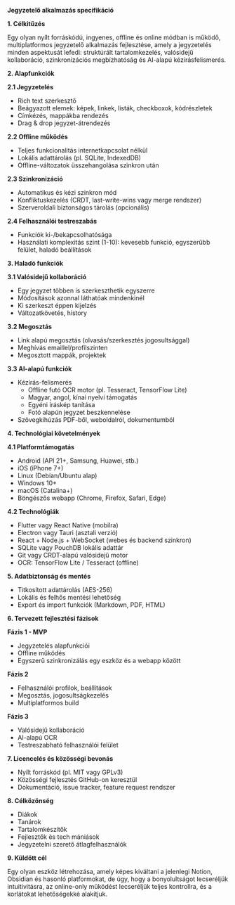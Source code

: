 **Jegyzetelő alkalmazás specifikáció**

**1\. Célkitűzés**

Egy olyan nyílt forráskódú, ingyenes, offline és online módban is működő, multiplatformos jegyzetelő alkalmazás fejlesztése, amely a jegyzetelés minden aspektusát lefedi: struktúrált tartalomkezelés, valósidejű kollaboráció, szinkronizációs megbízhatóság és AI-alapú kézírásfelismerés.

**2\. Alapfunkciók**

**2.1 Jegyzetelés**

- Rich text szerkesztő
- Beágyazott elemek: képek, linkek, listák, checkboxok, kódrészletek
- Címkézés, mappákba rendezés
- Drag & drop jegyzet-átrendezés

**2.2 Offline működés**

- Teljes funkcionalitás internetkapcsolat nélkül
- Lokális adattárolás (pl. SQLite, IndexedDB)
- Offline-változatok üsszehangolása szinkron után

**2.3 Szinkronizáció**

- Automatikus és kézi szinkron mód
- Konfliktuskezelés (CRDT, last-write-wins vagy merge rendszer)
- Szerveroldali biztonságos tárolás (opcionális)

**2.4 Felhasználói testreszabás**

- Funkciók ki-/bekapcsolhatósága
- Használati komplexitás szint (1-10): kevesebb funkció, egyszerűbb felület, haladó beállítások

**3\. Haladó funkciók**

**3.1 Valósidejű kollaboráció**

- Egy jegyzet többen is szerkeszthetik egyszerre
- Módosítások azonnal láthatóak mindenkinél
- Ki szerkeszt éppen kijelzés
- Változatkövetés, history

**3.2 Megosztás**

- Link alapú megosztás (olvasás/szerkesztés jogosultsággal)
- Meghívás emaillel/profilszinten
- Megosztott mappák, projektek

**3.3 AI-alapú funkciók**

- Kézírás-felismerés
  - Offline futó OCR motor (pl. Tesseract, TensorFlow Lite)
  - Magyar, angol, kínai nyelvi támogatás
  - Egyéni íráskép tanítása
  - Fotó alapún jegyzet beszkennelése
- Szövegkihúzás PDF-ből, weboldalról, dokumentumból

**4\. Technológiai követelmények**

**4.1 Platformtámogatás**

- Android (API 21+, Samsung, Huawei, stb.)
- iOS (iPhone 7+)
- Linux (Debian/Ubuntu alap)
- Windows 10+
- macOS (Catalina+)
- Böngészős webapp (Chrome, Firefox, Safari, Edge)

**4.2 Technológiák**

- Flutter vagy React Native (mobilra)
- Electron vagy Tauri (asztali verzió)
- React + Node.js + WebSocket (webes és backend szinkron)
- SQLite vagy PouchDB lokális adattár
- Git vagy CRDT-alapú valósidejű motor
- OCR: TensorFlow Lite / Tesseract (offline)

**5\. Adatbiztonság és mentés**

- Titkosított adattárolás (AES-256)
- Lokális és felhős mentési lehetőség
- Export és import funkciók (Markdown, PDF, HTML)

**6\. Tervezett fejlesztési fázisok**

**Fázis 1 - MVP**

- Jegyzetelés alapfunkciói
- Offline működés
- Egyszerű szinkronizálás egy eszköz és a webapp között

**Fázis 2**

- Felhasználói profilok, beállítások
- Megosztás, jogosultságkezelés
- Multiplatformos build

**Fázis 3**

- Valósidejű kollaboráció
- AI-alapú OCR
- Testreszabható felhasználói felület

**7\. Licencelés és közösségi bevonás**

- Nyílt forráskód (pl. MIT vagy GPLv3)
- Közösségi fejlesztés GitHub-on keresztül
- Dokumentáció, issue tracker, feature request rendszer

**8\. Célközönség**

- Diákok
- Tanárok
- Tartalomkészítők
- Fejlesztők és tech mániások
- Jegyzetelni szerető átlagfelhasználók

**9\. Küldött cél**

Egy olyan eszköz létrehozása, amely képes kiváltani a jelenlegi Notion, Obsidian és hasonló platformokat, de úgy, hogy a bonyolultságot lecseréljük intuitivitásra, az online-only működést lecseréljük teljes kontrollra, és a korlátokat lehetőségekké alakítjuk.